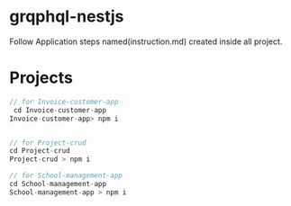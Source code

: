 # grqphql-nestjs

 Follow Application steps named(instruction.md) created inside all project.


# Projects

```js
// for Invoice-customer-app
 cd Invoice-customer-app
Invoice-customer-app> npm i


// for Project-crud
cd Project-crud
Project-crud > npm i

// for School-management-app
cd School-management-app
School-management-app > npm i
 ```

